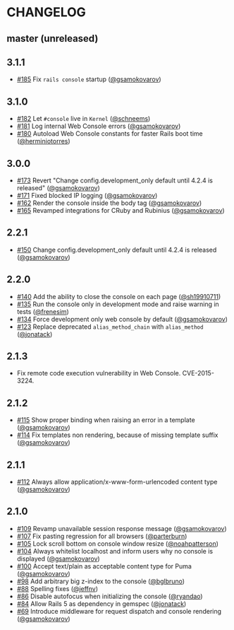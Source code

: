 # CHANGELOG

## master (unreleased)

## 3.1.1

* [#185](https://github.com/rails/web-console/pull/185) Fix `rails console` startup ([@gsamokovarov])

## 3.1.0

* [#182](https://github.com/rails/web-console/pull/182) Let `#console` live in `Kernel` ([@schneems])
* [#181](https://github.com/rails/web-console/pull/181) Log internal Web Console errors ([@gsamokovarov])
* [#180](https://github.com/rails/web-console/pull/180) Autoload Web Console constants for faster Rails boot time ([@herminiotorres])

## 3.0.0

* [#173](https://github.com/rails/web-console/pull/173) Revert "Change config.development_only default until 4.2.4 is released" ([@gsamokovarov])
* [#171](https://github.com/rails/web-console/pull/171) Fixed blocked IP logging ([@gsamokovarov])
* [#162](https://github.com/rails/web-console/pull/162) Render the console inside the body tag ([@gsamokovarov])
* [#165](https://github.com/rails/web-console/pull/165) Revamped integrations for CRuby and Rubinius ([@gsamokovarov])

## 2.2.1

* [#150](https://github.com/rails/web-console/pull/150) Change config.development_only default until 4.2.4 is released ([@gsamokovarov])

## 2.2.0

* [#140](https://github.com/rails/web-console/pull/140) Add the ability to close the console on each page ([@sh19910711])
* [#135](https://github.com/rails/web-console/pull/135) Run the console only in development mode and raise warning in tests ([@frenesim])
* [#134](https://github.com/rails/web-conscle/pull/134) Force development only web console by default ([@gsamokovarov])
* [#123](https://github.com/rails/web-console/pull/123) Replace deprecated `alias_method_chain` with `alias_method` ([@jonatack])

## 2.1.3

* Fix remote code execution vulnerability in Web Console. CVE-2015-3224.

## 2.1.2

* [#115](https://github.com/rails/web-console/pull/115) Show proper binding when raising an error in a template ([@gsamokovarov])
* [#114](https://github.com/rails/web-console/pull/114) Fix templates non rendering, because of missing template suffix ([@gsamokovarov])

## 2.1.1

* [#112](https://github.com/rails/web-console/pull/112) Always allow application/x-www-form-urlencoded content type ([@gsamokovarov])

## 2.1.0

* [#109](https://github.com/rails/web-console/pull/109) Revamp unavailable session response message ([@gsamokovarov])
* [#107](https://github.com/rails/web-console/pull/107) Fix pasting regression for all browsers ([@parterburn])
* [#105](https://github.com/rails/web-console/pull/105) Lock scroll bottom on console window resize ([@noahpatterson])
* [#104](https://github.com/rails/web-console/pull/104) Always whitelist localhost and inform users why no console is displayed ([@gsamokovarov])
* [#100](https://github.com/rails/web-console/pull/100) Accept text/plain as acceptable content type for Puma ([@gsamokovarov])
* [#98](https://github.com/rails/web-console/pull/98) Add arbitrary big z-index to the console ([@bglbruno])
* [#88](https://github.com/rails/web-console/pull/88) Spelling fixes ([@jeffnv])
* [#86](https://github.com/rails/web-console/pull/86) Disable autofocus when initializing the console ([@ryandao])
* [#84](https://github.com/rails/web-console/pull/84) Allow Rails 5 as dependency in gemspec ([@jonatack])
* [#69](https://github.com/rails/web-console/pull/69) Introduce middleware for request dispatch and console rendering ([@gsamokovarov])

[@jonatack]: https://github.com/jonatack
[@ryandao]: https://github.com/ryandao
[@jeffnv]: https://github.com/jeffnv
[@gsamokovarov]: https://github.com/gsamokovarov
[@bglbruno]: https://github.com/bglbruno
[@noahpatterson]: https://github.com/noahpatterson
[@parterburn]: https://github.com/parterburn
[@sh19910711]: https://github.com/sh19910711
[@frenesim]: https://github.com/frenesim
[@herminiotorres]: https://github.com/herminiotorres
[@schneems]: https://github.com/schneems
